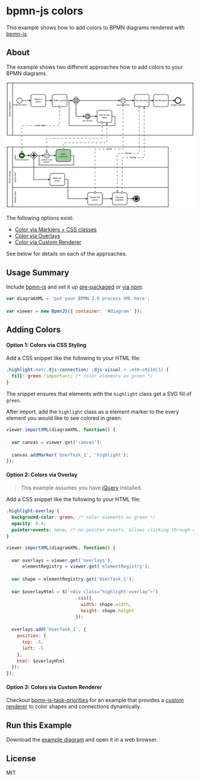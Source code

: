 # bpmn-js colors

This example shows how to add colors to BPMN diagrams rendered with [bpmn-js](https://github.com/bpmn-io/bpmn-js).


## About

The example shows two different approaches how to add colors to your BPMN diagrams.

![demo application screenshot](./screenshot.png "Screenshot of the example application")

The following options exist:

* [Color via Markiers + CSS classes](#option-1-colors-via-css-styling)
* [Color via Overlays](#option-2-colors-via-overlay)
* [Color via Custom Renderer](#option-3-colors-via-custom-renderer)

See below for details on each of the approaches.


## Usage Summary

Include [bpmn-js](https://github.com/bpmn-io/bpmn-js) and set it up [pre-packaged](../pre-packaged) or [via npm](../bundling):


```javascript
var diagramXML = 'put your BPMN 2.0 process XML here';

var viewer = new BpmnJS({ container: '#diagram' });
```


## Adding Colors

#### Option 1: Colors via CSS Styling

Add a CSS snippet like the following to your HTML file:

```css
.highlight:not(.djs-connection) .djs-visual > :nth-child(1) {
  fill: green !important; /* color elements as green */
}
```

The snippet ensures that elements with the `highlight` class get a SVG fill of `green`.

After import, add the `highlight` class as a element marker to the every element you would like to see colored in green:

```javascript
viewer.importXML(diagramXML, function() {

  var canvas = viewer.get('canvas');

  canvas.addMarker('UserTask_1', 'highlight');
});
```


#### Option 2: Colors via Overlay

> This example assumes you have [jQuery](http://jquery.com/) installed.

Add a CSS snippet like the following to your HTML file:

```css
.highlight-overlay {
  background-color: green; /* color elements as green */
  opacity: 0.4;
  pointer-events: none; /* no pointer events, allows clicking through onto the element */
}
```

```javascript
viewer.importXML(diagramXML, function() {

  var overlays = viewer.get('overlays'),
      elementRegistry = viewer.get('elementRegistry');

  var shape = elementRegistry.get('UserTask_1');

  var $overlayHtml = $('<div class="highlight-overlay">')
                          .css({
                            width: shape.width,
                            height: shape.height
                          });

  overlays.add('UserTask_1', {
    position: {
      top: -5,
      left: -5
    },
    html: $overlayHtml
  });
});
```


#### Option 3: Colors via Custom Renderer

Checkout [bpmn-js-task-priorities](https://github.com/bpmn-io/bpmn-js-task-priorities) for an example that provides a [custom renderer](https://github.com/bpmn-io/bpmn-js-task-priorities/blob/master/lib/priorities/ColorRenderer.js) to color shapes and connections dynamically.


## Run this Example

Download the [example diagram](https://rawgit.com/bpmn-io/bpmn-js-examples/master/colors/index.html) and open it
in a web browser.


## License

MIT
